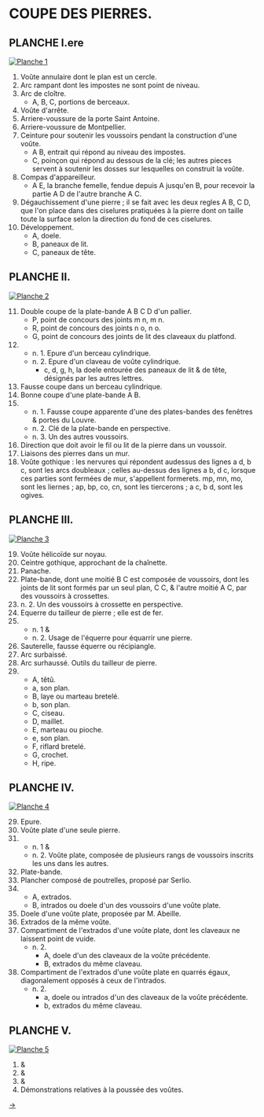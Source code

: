 COUPE DES PIERRES.
==================

PLANCHE I.ere
-------------

[![Planche 1](Planche_1.jpeg)](Planche_1.jpeg)

1. Voûte annulaire dont le plan est un cercle.
2. Arc rampant dont les impostes ne sont point de niveau.
3. Arc de cloître.
	- A, B, C, portions de berceaux.
4. Voûte d'arrête.
5. Arriere-voussure de la porte Saint Antoine.
6. Arriere-voussure de Montpellier.
7. Ceinture pour soutenir les voussoirs pendant la construction d'une voûte.
	- A B, entrait qui répond au niveau des impostes.
	- C, poinçon qui répond au dessous de la clé; les autres pieces servent à soutenir les dosses sur lesquelles on construit la voûte.
8. Compas d'appareilleur.
	- A E, la branche femelle, fendue depuis A jusqu'en B, pour recevoir la partie A D de l'autre branche A C.
9. Dégauchissement d'une pierre ; il se fait avec les deux regles A B, C D, que l'on place dans des ciselures pratiquées à la pierre dont on taille toute la surface selon la direction du fond de ces ciselures.
10. Développement.
	- A, doele.
	- B, paneaux de lit.
	- C, paneaux de tête.


PLANCHE II.
-----------

[![Planche 2](Planche_2.jpeg)](Planche_2.jpeg)

11. Double coupe de la plate-bande A B C D d'un pallier.
	- P, point de concours des joints m n, m n.
	- R, point de concours des joints n o, n o.
	- G, point de concours des joints de lit des claveaux du platfond.
12. 
	- n. 1. Epure d'un berceau cylindrique.
	- n. 2. Epure d'un claveau de voûte cylindrique.
		- c, d, g, h, la doele entourée des paneaux de lit & de tête, désignés par les autres lettres.
13. Fausse coupe dans un berceau cylindrique.
14. Bonne coupe d'une plate-bande A B.
15.
	- n. 1. Fausse coupe apparente d'une des plates-bandes des fenêtres & portes du Louvre.
	- n. 2. Clé de la plate-bande en perspective.
	- n. 3. Un des autres voussoirs.
16. Direction que doit avoir le fil ou lit de la pierre dans un voussoir.
17. Liaisons des pierres dans un mur.
18. Voûte gothique : les nervures qui répondent audessus des lignes a d, b c, sont les arcs doubleaux ; celles au-dessus des lignes a b, d c, lorsque ces parties sont fermées de mur, s'appellent formerets. mp, mn, mo, sont les liernes ; ap, bp, co, cn, sont les tiercerons ; a c, b d, sont les ogives.


PLANCHE III.
------------

[![Planche 3](Planche_3.jpeg)](Planche_3.jpeg)

19. Voûte hélicoïde sur noyau.
20. Ceintre gothique, approchant de la chaînette.
21. Panache.
22. Plate-bande, dont une moitié B C est composée de voussoirs, dont les joints de lit sont formés par un seul plan, C C, & l'autre moitié A C, par des voussoirs à crossettes. 
22. n. 2. Un des voussoirs à crossette en perspective.
23. Equerre du tailleur de pierre ; elle est de fer.
24.
	- n. 1 &
	- n. 2. Usage de l'équerre pour équarrir une pierre.
25. Sauterelle, fausse équerre ou récipiangle.
26. Arc surbaissé.
27. Arc surhaussé. Outils du tailleur de pierre.
28.
	- A, têtû.
	- a, son plan.
	- B, laye ou marteau bretelé.
	- b, son plan.
	- C, ciseau.
	- D, maillet.
	- E, marteau ou pioche.
	- e, son plan.
	- F, riflard bretelé.
	- G, crochet.
	- H, ripe.


PLANCHE IV.
-----------

[![Planche 4](Planche_4.jpeg)](Planche_4.jpeg)

29. Epure.
30. Voûte plate d'une seule pierre.
31.
	- n. 1 &
	- n. 2. Voûte plate, composée de plusieurs rangs de voussoirs inscrits les uns dans les autres.
32. Plate-bande.
33. Plancher composé de poutrelles, proposé par Serlio.
34. 
	- A, extrados.
	- B, intrados ou doele d'un des voussoirs d'une voûte plate.
35. Doele d'une voûte plate, proposée par M. Abeille.
36. Extrados de la même voûte.
37. Compartiment de l'extrados d'une voûte plate, dont les claveaux ne laissent point de vuide.
	- n. 2.
		- A, doele d'un des claveaux de la voûte précédente.
		- B, extrados du même claveau.
38. Compartiment de l'extrados d'une voûte plate en quarrés égaux, diagonalement opposés à ceux de l'intrados.
	- n. 2.
		- a, doele ou intrados d'un des claveaux de la voûte précédente.
		- b, extrados du même claveau.


PLANCHE V.
----------

[![Planche 5](Planche_5.jpeg)](Planche_5.jpeg)

1. &
2. &
3. &
4. Démonstrations relatives à la poussée des voûtes.


[->](../10-Moulin_à_scier_des_pierres/Légende.md)
